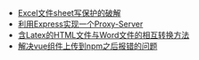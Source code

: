 - [Excel文件sheet写保护的破解](./Excel文件sheet写保护的破解.html "笔试题") 
- [利用Express实现一个Proxy-Server](./利用Express实现一个Proxy-Server.html "笔试题") 
- [含Latex的HTML文件与Word文件的相互转换方法](./含Latex的HTML文件与Word文件的相互转换方法.html "笔试题") 
- [解决vue组件上传到npm之后报错的问题](./解决vue组件上传到npm之后报错的问题.html "笔试题") 
